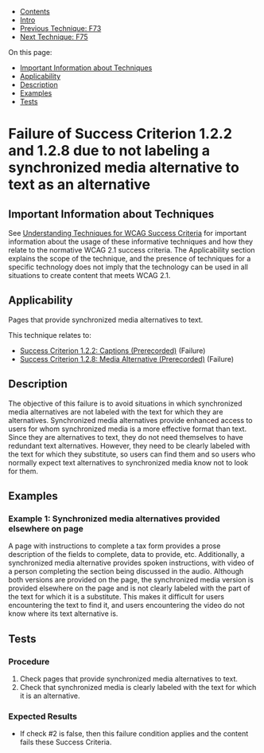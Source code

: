 -   [Contents](https://www.w3.org/WAI/WCAG21/Techniques/#techniques "Table of Contents")
-   [Intro](https://www.w3.org/WAI/WCAG21/Techniques/#introduction "Introduction to Techniques")
-   [Previous Technique: F73](F73)
-   [Next Technique: F75](F75)

On this page:

-   [Important Information about Techniques](#important-information)
-   [Applicability](#applicability)
-   [Description](#description)
-   [Examples](#examples)
-   [Tests](#tests)

Failure of Success Criterion 1.2.2 and 1.2.8 due to not labeling a synchronized media alternative to text as an alternative
===========================================================================================================================

Important Information about Techniques
--------------------------------------

See [Understanding Techniques for WCAG Success Criteria](https://www.w3.org/WAI/WCAG21/Understanding/understanding-techniques) for important information about the usage of these informative techniques and how they relate to the normative WCAG 2.1 success criteria. The Applicability section explains the scope of the technique, and the presence of techniques for a specific technology does not imply that the technology can be used in all situations to create content that meets WCAG 2.1.

Applicability
-------------

Pages that provide synchronized media alternatives to text.

This technique relates to:

-   [Success Criterion 1.2.2: Captions (Prerecorded)](https://www.w3.org/WAI/WCAG21/Understanding/captions-prerecorded) (Failure)
-   [Success Criterion 1.2.8: Media Alternative (Prerecorded)](https://www.w3.org/WAI/WCAG21/Understanding/media-alternative-prerecorded) (Failure)

Description
-----------

The objective of this failure is to avoid situations in which synchronized media alternatives are not labeled with the text for which they are alternatives. Synchronized media alternatives provide enhanced access to users for whom synchronized media is a more effective format than text. Since they are alternatives to text, they do not need themselves to have redundant text alternatives. However, they need to be clearly labeled with the text for which they substitute, so users can find them and so users who normally expect text alternatives to synchronized media know not to look for them.

Examples
--------

### Example 1: Synchronized media alternatives provided elsewhere on page

A page with instructions to complete a tax form provides a prose description of the fields to complete, data to provide, etc. Additionally, a synchronized media alternative provides spoken instructions, with video of a person completing the section being discussed in the audio. Although both versions are provided on the page, the synchronized media version is provided elsewhere on the page and is not clearly labeled with the part of the text for which it is a substitute. This makes it difficult for users encountering the text to find it, and users encountering the video do not know where its text alternative is.

Tests
-----

### Procedure

1.  Check pages that provide synchronized media alternatives to text.
2.  Check that synchronized media is clearly labeled with the text for which it is an alternative.

### Expected Results

-   If check \#2 is false, then this failure condition applies and the content fails these Success Criteria.
